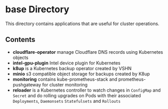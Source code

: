 # base Directory

This directory contains applications that are useful for cluster operations.

## Contents

- **cloudflare-operator** manage Cloudflare DNS records using Kubernetes objects
- **intel-gpu-plugin** Intel device plugin for Kubernetes
- **k8up** is a Kubernetes backup operator created by VSHN
- **minio** s3 compatible object storage for backups created by K8up
- **monitoring** contains kube-prometheus-stack and prometheus-pushgateway for cluster monitoring
- **reloader** is a Kubernetes controller to watch changes in `ConfigMap` and `Secret` and do rolling upgrades on Pods with their associated `Deployments`, `Daemonsets` `Statefulsets` and `Rollouts`
